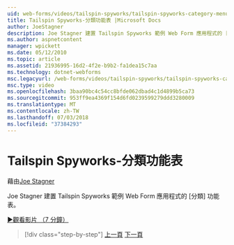 ```yaml
---
uid: web-forms/videos/tailspin-spyworks/tailspin-spyworks-category-menu
title: Tailspin Spyworks-分類功能表 |Microsoft Docs
author: JoeStagner
description: Joe Stagner 建置 Tailspin Spyworks 範例 Web Form 應用程式的 [分類] 功能表。
ms.author: aspnetcontent
manager: wpickett
ms.date: 05/12/2010
ms.topic: article
ms.assetid: 21936995-16d2-4f2e-b9b2-fa1dea15c7aa
ms.technology: dotnet-webforms
msc.legacyurl: /web-forms/videos/tailspin-spyworks/tailspin-spyworks-category-menu
msc.type: video
ms.openlocfilehash: 3baa90bc4c54cc8bfde062dbad4c1d4899b5ca73
ms.sourcegitcommit: 953ff9ea4369f154d6fd0239599279ddd3280009
ms.translationtype: MT
ms.contentlocale: zh-TW
ms.lasthandoff: 07/03/2018
ms.locfileid: "37384293"
---
```

<a name="tailspin-spyworks---category-menu"></a>Tailspin Spyworks-分類功能表
====================
藉由[Joe Stagner](https://github.com/JoeStagner)

Joe Stagner 建置 Tailspin Spyworks 範例 Web Form 應用程式的 [分類] 功能表。

[&#9654;觀看影片 （7 分鐘）](https://channel9.msdn.com/Blogs/ASP-NET-Site-Videos/tailspin-spyworks-category-menu)

> [!div class="step-by-step"]
> [上一頁](tailspin-spyworks-directory-organization.md)
> [下一頁](tailspin-spyworks-display-the-product-list.md)
